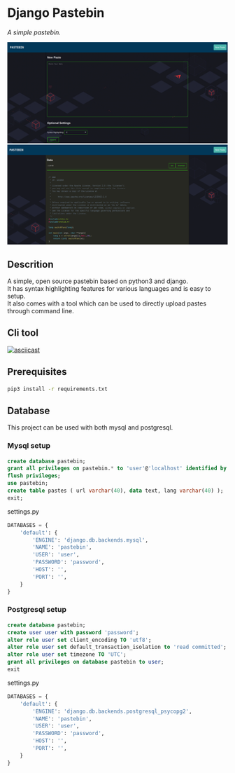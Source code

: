 # Django Pastebin
*A simple pastebin.*

<img src="images/image2.png">
<img src="images/image1.png">

## Descrition
A simple, open source pastebin based on python3 and django.  
It has syntax highlighting features for various languages and is easy to setup.  
It also comes with a tool which can be used to directly upload pastes through command line.

## Cli tool
[![asciicast](https://asciinema.org/a/R1a62ZUNhZRwdeXggjHzLuvj8.png)](https://asciinema.org/a/R1a62ZUNhZRwdeXggjHzLuvj8)


## Prerequisites
```bash
pip3 install -r requirements.txt
```

## Database
This project can be used with both mysql and postgresql.
### Mysql setup
```sql
create database pastebin;
grant all privileges on pastebin.* to 'user'@'localhost' identified by 'password';
flush privileges;
use pastebin;
create table pastes ( url varchar(40), data text, lang varchar(40) );
exit;
```
settings.py
```python
DATABASES = {
    'default': {
        'ENGINE': 'django.db.backends.mysql',
        'NAME': 'pastebin',
        'USER': 'user',
        'PASSWORD': 'password',
        'HOST': '',
        'PORT': '',
    }
}
```
### Postgresql setup
```sql
create database pastebin;
create user user with password 'password';
alter role user set client_encoding TO 'utf8';
alter role user set default_transaction_isolation to 'read committed';
alter role user set timezone TO 'UTC';
grant all privileges on database pastebin to user;
exit
```
settings.py
```python
DATABASES = {
    'default': {
        'ENGINE': 'django.db.backends.postgresql_psycopg2',
        'NAME': 'pastebin',
        'USER': 'user',
        'PASSWORD': 'password',
        'HOST': '',
        'PORT': '',
    }
}
```
